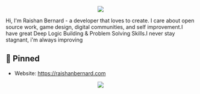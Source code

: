 <p align="center">
<img src="https://wadv-prod-1f0120db-46d2-4038-90ab-ac2558260610.storage.googleapis.com/s3fs-public/2018-04/carousel-fintech-sept-2016_2.jpg">
</p>

Hi, I'm Raishan Bernard - a developer that loves to create. I care about open source work, game design, digital communities, and self improvement.I have great Deep Logic Building & Problem Solving Skills.I never stay stagnant, i'm always improving

## 📌 Pinned
- Website: https://raishanbernard.com

<p align="center" >
  <a href="https://github.com/anuraghazra/github-readme-stats"> 
    <img  src="https://github-readme-stats.vercel.app/api?username=bornmay&&show_icons=true&theme=radical"/>
  </a>
</p>
